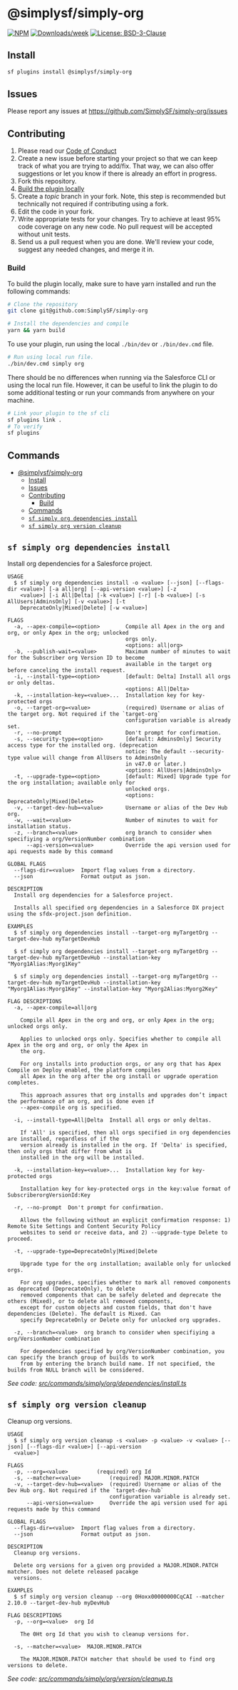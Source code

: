 # @simplysf/simply-org

[![NPM](https://img.shields.io/npm/v/@simplysf/simply-org.svg?label=@simplysf/simply-org)](https://www.npmjs.com/org/@simplysf/simply-org) [![Downloads/week](https://img.shields.io/npm/dw/@simplysf/simply-org.svg)](https://npmjs.org/org/@simplysf/simply-org) [![License: BSD-3-Clause](https://img.shields.io/badge/License-BSD_3--Clause-yellow.svg)](https://raw.githubusercontent.com/SimplySF/simply-org/main/LICENSE.txt)

## Install

```bash
sf plugins install @simplysf/simply-org
```

## Issues

Please report any issues at https://github.com/SimplySF/simply-org/issues

## Contributing

1. Please read our [Code of Conduct](CODE_OF_CONDUCT.md)
2. Create a new issue before starting your project so that we can keep track of
   what you are trying to add/fix. That way, we can also offer suggestions or
   let you know if there is already an effort in progress.
3. Fork this repository.
4. [Build the plugin locally](#build)
5. Create a _topic_ branch in your fork. Note, this step is recommended but technically not required if contributing using a fork.
6. Edit the code in your fork.
7. Write appropriate tests for your changes. Try to achieve at least 95% code coverage on any new code. No pull request will be accepted without unit tests.
8. Send us a pull request when you are done. We'll review your code, suggest any needed changes, and merge it in.

### Build

To build the plugin locally, make sure to have yarn installed and run the following commands:

```bash
# Clone the repository
git clone git@github.com:SimplySF/simply-org

# Install the dependencies and compile
yarn && yarn build
```

To use your plugin, run using the local `./bin/dev` or `./bin/dev.cmd` file.

```bash
# Run using local run file.
./bin/dev.cmd simply org
```

There should be no differences when running via the Salesforce CLI or using the local run file. However, it can be useful to link the plugin to do some additional testing or run your commands from anywhere on your machine.

```bash
# Link your plugin to the sf cli
sf plugins link .
# To verify
sf plugins
```

## Commands

<!-- commands -->
- [@simplysf/simply-org](#simplysfsimply-org)
  - [Install](#install)
  - [Issues](#issues)
  - [Contributing](#contributing)
    - [Build](#build)
  - [Commands](#commands)
  - [`sf simply org dependencies install`](#sf-simply-org-dependencies-install)
  - [`sf simply org version cleanup`](#sf-simply-org-version-cleanup)

## `sf simply org dependencies install`

Install org dependencies for a Salesforce project.

```
USAGE
  $ sf simply org dependencies install -o <value> [--json] [--flags-dir <value>] [-a all|org] [--api-version <value>] [-z
    <value>] [-i All|Delta] [-k <value>] [-r] [-b <value>] [-s AllUsers|AdminsOnly] [-v <value>] [-t
    DeprecateOnly|Mixed|Delete] [-w <value>]

FLAGS
  -a, --apex-compile=<option>        Compile all Apex in the org and org, or only Apex in the org; unlocked
                                     orgs only.
                                     <options: all|org>
  -b, --publish-wait=<value>         Maximum number of minutes to wait for the Subscriber org Version ID to become
                                     available in the target org before canceling the install request.
  -i, --install-type=<option>        [default: Delta] Install all orgs or only deltas.
                                     <options: All|Delta>
  -k, --installation-key=<value>...  Installation key for key-protected orgs
  -o, --target-org=<value>           (required) Username or alias of the target org. Not required if the `target-org`
                                     configuration variable is already set.
  -r, --no-prompt                    Don't prompt for confirmation.
  -s, --security-type=<option>       [default: AdminsOnly] Security access type for the installed org. (deprecation
                                     notice: The default --security-type value will change from AllUsers to AdminsOnly
                                     in v47.0 or later.)
                                     <options: AllUsers|AdminsOnly>
  -t, --upgrade-type=<option>        [default: Mixed] Upgrade type for the org installation; available only for
                                     unlocked orgs.
                                     <options: DeprecateOnly|Mixed|Delete>
  -v, --target-dev-hub=<value>       Username or alias of the Dev Hub org.
  -w, --wait=<value>                 Number of minutes to wait for installation status.
  -z, --branch=<value>               org branch to consider when specifiying a org/VersionNumber combination
      --api-version=<value>          Override the api version used for api requests made by this command

GLOBAL FLAGS
  --flags-dir=<value>  Import flag values from a directory.
  --json               Format output as json.

DESCRIPTION
  Install org dependencies for a Salesforce project.

  Installs all specified org dependencies in a Salesforce DX project using the sfdx-project.json definition.

EXAMPLES
  $ sf simply org dependencies install --target-org myTargetOrg --target-dev-hub myTargetDevHub

  $ sf simply org dependencies install --target-org myTargetOrg --target-dev-hub myTargetDevHub --installation-key "Myorg1Alias:Myorg1Key"

  $ sf simply org dependencies install --target-org myTargetOrg --target-dev-hub myTargetDevHub --installation-key "Myorg1Alias:Myorg1Key" --installation-key "Myorg2Alias:Myorg2Key"

FLAG DESCRIPTIONS
  -a, --apex-compile=all|org

    Compile all Apex in the org and org, or only Apex in the org; unlocked orgs only.

    Applies to unlocked orgs only. Specifies whether to compile all Apex in the org and org, or only the Apex in
    the org.

    For org installs into production orgs, or any org that has Apex Compile on Deploy enabled, the platform compiles
    all Apex in the org after the org install or upgrade operation completes.

    This approach assures that org installs and upgrades don’t impact the performance of an org, and is done even if
    --apex-compile org is specified.

  -i, --install-type=All|Delta  Install all orgs or only deltas.

    If 'All' is specified, then all orgs specified in org dependencies are installed, regardless of if the
    version already is installed in the org. If 'Delta' is specified, then only orgs that differ from what is
    installed in the org will be installed.

  -k, --installation-key=<value>...  Installation key for key-protected orgs

    Installation key for key-protected orgs in the key:value format of SubscriberorgVersionId:Key

  -r, --no-prompt  Don't prompt for confirmation.

    Allows the following without an explicit confirmation response: 1) Remote Site Settings and Content Security Policy
    websites to send or receive data, and 2) --upgrade-type Delete to proceed.

  -t, --upgrade-type=DeprecateOnly|Mixed|Delete

    Upgrade type for the org installation; available only for unlocked orgs.

    For org upgrades, specifies whether to mark all removed components as deprecated (DeprecateOnly), to delete
    removed components that can be safely deleted and deprecate the others (Mixed), or to delete all removed components,
    except for custom objects and custom fields, that don't have dependencies (Delete). The default is Mixed. Can
    specify DeprecateOnly or Delete only for unlocked org upgrades.

  -z, --branch=<value>  org branch to consider when specifiying a org/VersionNumber combination

    For dependencies specified by org/VersionNumber combination, you can specify the branch group of builds to work
    from by entering the branch build name. If not specified, the builds from NULL branch will be considered.
```

_See code: [src/commands/simply/org/dependencies/install.ts](https://github.com/SimplySF/simply-org/blob/1.2.5/src/commands/simply/org/dependencies/install.ts)_

## `sf simply org version cleanup`

Cleanup org versions.

```
USAGE
  $ sf simply org version cleanup -s <value> -p <value> -v <value> [--json] [--flags-dir <value>] [--api-version
  <value>]

FLAGS
  -p, --org=<value>         (required) org Id
  -s, --matcher=<value>         (required) MAJOR.MINOR.PATCH
  -v, --target-dev-hub=<value>  (required) Username or alias of the Dev Hub org. Not required if the `target-dev-hub`
                                configuration variable is already set.
      --api-version=<value>     Override the api version used for api requests made by this command

GLOBAL FLAGS
  --flags-dir=<value>  Import flag values from a directory.
  --json               Format output as json.

DESCRIPTION
  Cleanup org versions.

  Delete org versions for a given org provided a MAJOR.MINOR.PATCH matcher. Does not delete released pacakge
  versions.

EXAMPLES
  $ sf simply org version cleanup --org 0Hoxx00000000CqCAI --matcher 2.10.0 --target-dev-hub myDevHub

FLAG DESCRIPTIONS
  -p, --org=<value>  org Id

    The 0Ht org Id that you wish to cleanup versions for.

  -s, --matcher=<value>  MAJOR.MINOR.PATCH

    The MAJOR.MINOR.PATCH matcher that should be used to find org versions to delete.
```

_See code: [src/commands/simply/org/version/cleanup.ts](https://github.com/SimplySF/simply-org/blob/1.2.5/src/commands/simply/org/version/cleanup.ts)_
<!-- commandsstop -->
